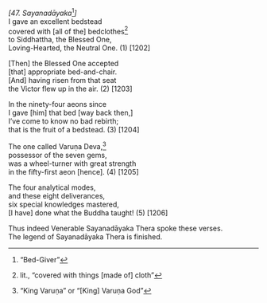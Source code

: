 *\[47. Sayanadāyaka*[^1]*\]*  
I gave an excellent bedstead  
covered with \[all of the\] bedclothes[^2]  
to Siddhattha, the Blessed One,  
Loving-Hearted, the Neutral One. (1) \[1202\]

\[Then\] the Blessed One accepted  
\[that\] appropriate bed-and-chair.  
\[And\] having risen from that seat  
the Victor flew up in the air. (2) \[1203\]

In the ninety-four aeons since  
I gave \[him\] that bed \[way back then,\]  
I’ve come to know no bad rebirth;  
that is the fruit of a bedstead. (3) \[1204\]

The one called Varuṇa Deva,[^3]  
possessor of the seven gems,  
was a wheel-turner with great strength  
in the fifty-first aeon \[hence\]. (4) \[1205\]

The four analytical modes,  
and these eight deliverances,  
six special knowledges mastered,  
\[I have\] done what the Buddha taught! (5) \[1206\]

Thus indeed Venerable Sayanadāyaka Thera spoke these verses.  
The legend of Sayanadāyaka Thera is finished.  
[^1]: “Bed-Giver”  
[^2]: lit., “covered with things \[made of\] cloth”  
[^3]: “King Varuṇa” or “\[King\] Varuṇa God”
